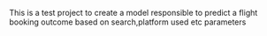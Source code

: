 This is a test project to create a model responsible to predict a flight booking outcome based on search,platform used etc parameters 
